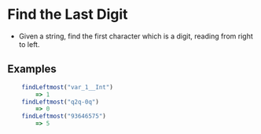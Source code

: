 # Find the Last Digit

- Given a string, find the first character which is a digit, reading from right to left. 


## Examples

```javascript
    findLeftmost("var_1__Int")
        => 1
    findLeftmost("q2q-0q")
        => 0
    findLeftmost("93646575")
        => 5
```